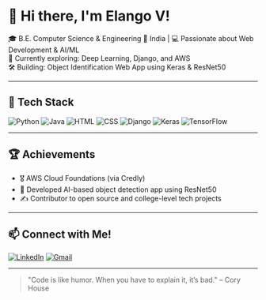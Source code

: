 # 👋 Hi there, I'm Elango V!

🎓 B.E. Computer Science & Engineering 
📍 India | 💻 Passionate about Web Development & AI/ML  
🌱 Currently exploring: Deep Learning, Django, and AWS  
🛠️ Building: Object Identification Web App using Keras & ResNet50  

---

## 🚀 Tech Stack
![Python](https://img.shields.io/badge/Python-3776AB?style=for-the-badge&logo=python&logoColor=white)
![Java](https://img.shields.io/badge/Java-007396?style=for-the-badge&logo=java&logoColor=white)
![HTML](https://img.shields.io/badge/HTML5-E34F26?style=for-the-badge&logo=html5&logoColor=white)
![CSS](https://img.shields.io/badge/CSS-1572B6?style=for-the-badge&logo=css3&logoColor=white)
![Django](https://img.shields.io/badge/Django-092E20?style=for-the-badge&logo=django&logoColor=white)
![Keras](https://img.shields.io/badge/Keras-D00000?style=for-the-badge&logo=keras&logoColor=white)
![TensorFlow](https://img.shields.io/badge/TensorFlow-FF6F00?style=for-the-badge&logo=tensorflow&logoColor=white)


---

## 🏆 Achievements
- 🎖️ AWS Cloud Foundations (via Credly)
- 🧠 Developed AI-based object detection app using ResNet50
- ✍️ Contributor to open source and college-level tech projects

---

## 📫 Connect with Me!
[![LinkedIn](https://img.shields.io/badge/LinkedIn-blue?style=for-the-badge&logo=linkedin&logoColor=white)](https://www.linkedin.com/in/elangovengadachalam/)
[![Gmail](https://img.shields.io/badge/Gmail-D14836?style=for-the-badge&logo=gmail&logoColor=white)](mailto:elango1303elango@gmail.com)


---

> "Code is like humor. When you have to explain it, it’s bad." – Cory House

